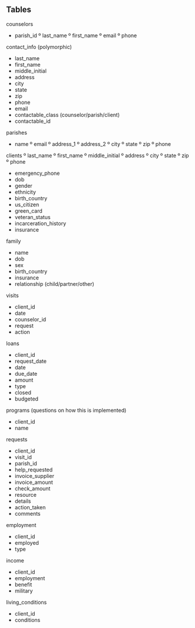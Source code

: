 ## Tables

counselors
- parish_id
º last_name
º first_name
º email
º phone

contact_info (polymorphic)
- last_name
- first_name
- middle_initial
- address
- city
- state
- zip
- phone
- email
- contactable_class (counselor/parish/client)
- contactable_id

parishes
- name
º email
º address_1
º address_2
º city
º state
º zip
º phone

clients
º last_name
º first_name
º middle_initial
º address
º city
º state
º zip
º phone
- emergency_phone
- dob
- gender
- ethnicity
- birth_country
- us_citizen
- green_card
- veteran_status
- incarceration_history
- insurance

family
- name
- dob
- sex
- birth_country
- insurance
- relationship (child/partner/other)

visits
- client_id
- date
- counselor_id
- request
- action

loans
- client_id
- request_date
- date
- due_date
- amount
- type
- closed
- budgeted

programs (questions on how this is implemented)
- client_id
- name

requests
- client_id
- visit_id
- parish_id
- help_requested
- invoice_supplier
- invoice_amount
- check_amount
- resource
- details
- action_taken
- comments

employment
- client_id
- employed
- type

income
- client_id
- employment
- benefit
- military

living_conditions
- client_id
- conditions